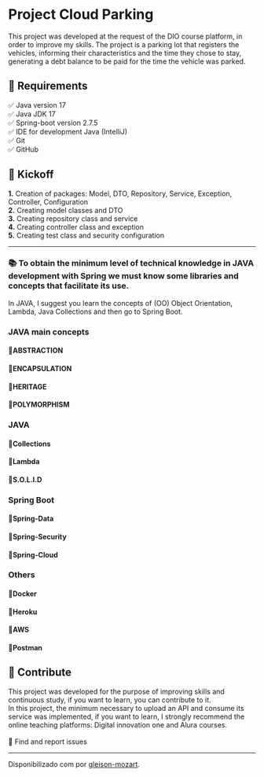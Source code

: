 <h1> Project Cloud Parking</h1>

<p>
This project was developed at the request of the DIO course platform, in order to improve my skills. The project is a parking lot that registers the vehicles, informing their characteristics and the time they chose to stay, generating a debt balance to be paid for the time the vehicle was parked.
</p>
<h2>🛑 Requirements </h2>

<p>
✅ Java version 17<br>
✅ Java JDK 17<br>
✅ Spring-boot version 2.7.5<br>
✅ IDE for development Java (IntelliJ)<br>
✅ Git<br>
✅ GitHub<br>
</p>


<h2> 👣 Kickoff</h2>

<p>
<strong>	1.</strong> Creation of packages: Model, DTO, Repository, Service, Exception, Controller, Configuration <br>
<strong>	2.</strong> Creating model classes and DTO <br>
<strong>	3.</strong> Creating repository class and service <br> 
<strong>	4.</strong> Creating controller class and exception <br>
<strong>	5.</strong> Creating test class and security configuration<br>
</p>

----

<h3> 📚 
To obtain the minimum level of technical knowledge in JAVA development with Spring we must know some libraries and concepts that facilitate its use. </h3>

<p>
In JAVA, I suggest you learn the concepts of (OO) Object Orientation, Lambda, Java Collections and then go to Spring Boot. 
</p>

<h3>JAVA main concepts</h3>

<h4>🔺ABSTRACTION</h4>
<h4>🔺ENCAPSULATION</h4>
<h4>🔺HERITAGE</h4>
<h4>🔺POLYMORPHISM</h4>

<h3>JAVA</h3>

<h4>🔺Collections</h4>
<h4>🔺Lambda</h4>
<h4>🔺S.O.L.I.D</h4>


<h3>Spring Boot</h3>

<h4>🔺Spring-Data</h4>
<h4>🔺Spring-Security</h4>
<h4>🔺Spring-Cloud</h4>

<h3>Others</h3>

<h4>🔺Docker</h4>
<h4>🔺Heroku</h4>
<h4>🔺AWS</h4>
<h4>🔺Postman</h4>


<h2> 🤝 Contribute </h2>

<p>
This project was developed for the purpose of improving skills and continuous study, if you want to learn, you can contribute to it.<br>
In this project, the minimum necessary to upload an API and consume its service was implemented, if you want to learn, I strongly recommend the online teaching platforms: Digital innovation one and Alura courses.<br>
<br>
🐛 Find and report issues<br>
</p>



------------

Disponibilizado com  por [gleison-mozart](https://www.linkedin.com/in/gleison-mozart/ "gleison-mozart").